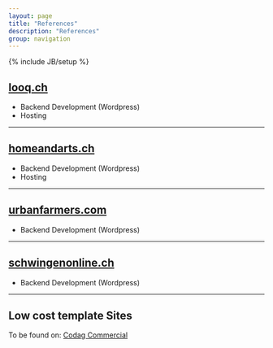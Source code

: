 ```yaml
---
layout: page
title: "References"
description: "References"
group: navigation
---
```

{% include JB/setup %}

## <a target="_blank" href="http://looq.ch">looq.ch</a>

 - Backend Development (Wordpress)
 - Hosting
 
* * *

## <a target="_blank" href="http://homeandarts.ch">homeandarts.ch</a>
 
 - Backend Development (Wordpress)
 - Hosting
 
* * *

## <a target="_blank" href="http://urbanfarmers.com">urbanfarmers.com</a>

 - Backend Development (Wordpress)
 
* * *

## <a target="_blank" href="http://schwingenonline.ch">schwingenonline.ch</a>

 - Backend Development (Wordpress)

* * *
 
## Low cost template Sites
To be found on: <a href="http://codag.co" target="_blank">Codag Commercial</a>